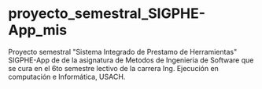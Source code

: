 # proyecto_semestral_SIGPHE-App_mis
Proyecto semestral "Sistema Integrado de Prestamo de Herramientas" SIGPHE-App de de la asignatura de Metodos de Ingenieria de Software que se cura en el 6to semestre lectivo de la carrera Ing. Ejecución en computación e Informática, USACH.

